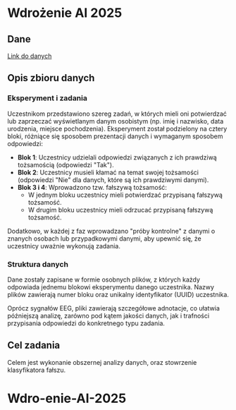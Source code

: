 # Wdrożenie AI 2025

## Dane

[Link do danych](https://drive.google.com/file/d/18YR2hdIq5lfktockpFT0PkXopX3kyM7U/view?usp=drive_link)

## Opis zbioru danych

### Eksperyment i zadania

Uczestnikom przedstawiono szereg zadań, w których mieli oni potwierdzać lub zaprzeczać wyświetlanym danym osobistym (np. imię i nazwisko, data urodzenia, miejsce pochodzenia). Eksperyment został podzielony na cztery bloki, różniące się sposobem prezentacji danych i wymaganym sposobem odpowiedzi:

- **Blok 1**: Uczestnicy udzielali odpowiedzi związanych z ich prawdziwą tożsamością (odpowiedzi "Tak").
- **Blok 2**: Uczestnicy musieli kłamać na temat swojej tożsamości (odpowiedzi "Nie" dla danych, które są ich prawdziwymi danymi).
- **Blok 3 i 4**: Wprowadzono tzw. fałszywą tożsamość:
  - W jednym bloku uczestnicy mieli potwierdzać przypisaną fałszywą tożsamość.
  - W drugim bloku uczestnicy mieli odrzucać przypisaną fałszywą tożsamość.

Dodatkowo, w każdej z faz wprowadzano "próby kontrolne" z danymi o znanych osobach lub przypadkowymi danymi, aby upewnić się, że uczestnicy uważnie wykonują zadania.

### Struktura danych

Dane zostały zapisane w formie osobnych plików, z których każdy odpowiada jednemu blokowi eksperymentu danego uczestnika. Nazwy plików zawierają numer bloku oraz unikalny identyfikator (UUID) uczestnika.

Oprócz sygnałów EEG, pliki zawierają szczegółowe adnotacje, co ułatwia późniejszą analizę, zarówno pod kątem jakości danych, jak i trafności przypisania odpowiedzi do konkretnego typu zadania.

## Cel zadania
Celem jest wykonanie obszernej analizy danych, oraz stowrzenie klasyfikatora fałszu.
# Wdro-enie-AI-2025
